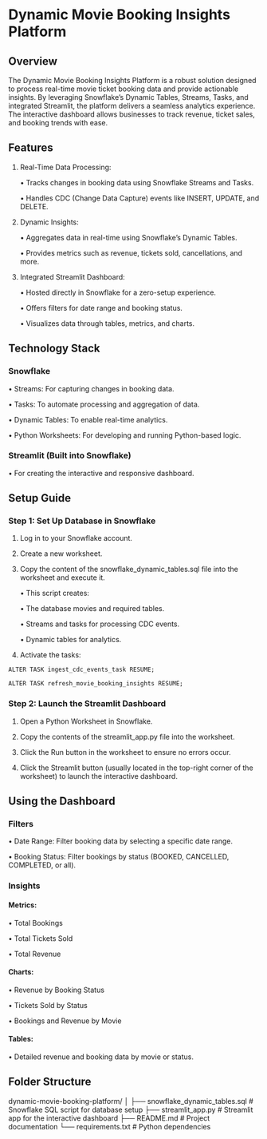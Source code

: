# Dynamic Movie Booking Insights Platform

## Overview

The Dynamic Movie Booking Insights Platform is a robust solution designed to process real-time movie ticket booking data and provide actionable insights. By leveraging Snowflake’s Dynamic Tables, Streams, Tasks, and integrated Streamlit, the platform delivers a seamless analytics experience. The interactive dashboard allows businesses to track revenue, ticket sales, and booking trends with ease.

## Features

1)	Real-Time Data Processing:

    •	Tracks changes in booking data using Snowflake Streams and Tasks.

    •	Handles CDC (Change Data Capture) events like INSERT, UPDATE, and DELETE.

2)	Dynamic Insights:

    •	Aggregates data in real-time using Snowflake’s Dynamic Tables.

    •	Provides metrics such as revenue, tickets sold, cancellations, and more.

3) Integrated Streamlit Dashboard:

    •	Hosted directly in Snowflake for a zero-setup experience.
 
    •	Offers filters for date range and booking status.

    •	Visualizes data through tables, metrics, and charts.

## Technology Stack

### Snowflake

• Streams: For capturing changes in booking data.


• Tasks: To automate processing and aggregation of data.


• Dynamic Tables: To enable real-time analytics.


• Python Worksheets: For developing and running Python-based logic.


### Streamlit (Built into Snowflake)

	
• For creating the interactive and responsive dashboard.

## Setup Guide

### Step 1: Set Up Database in Snowflake

1.	Log in to your Snowflake account.

2.	Create a new worksheet.

3.	Copy the content of the snowflake_dynamic_tables.sql file into the worksheet and execute it.
	
     •	This script creates:
	
     •	The database movies and required tables.
	
     •	Streams and tasks for processing CDC events.
	
     •	Dynamic tables for analytics.

4.	Activate the tasks:

``` ALTER TASK ingest_cdc_events_task RESUME; ```


``` ALTER TASK refresh_movie_booking_insights RESUME; ```

### Step 2: Launch the Streamlit Dashboard
	
 1.	Open a Python Worksheet in Snowflake.
	
 2.	Copy the contents of the streamlit_app.py file into the worksheet.
	
 3.	Click the Run button in the worksheet to ensure no errors occur.
	
 4.	Click the Streamlit button (usually located in the top-right corner of the worksheet) to launch the interactive dashboard.

## Using the Dashboard

### Filters
	
 • Date Range: Filter booking data by selecting a specific date range.
	
 • Booking Status: Filter bookings by status (BOOKED, CANCELLED, COMPLETED, or all).

### Insights

#### Metrics:

   • Total Bookings
 
   • Total Tickets Sold
 
   • Total Revenue
 
#### Charts:
  
   • Revenue by Booking Status
 
   • Tickets Sold by Status
 
   • Bookings and Revenue by Movie
 
#### Tables:

   • Detailed revenue and booking data by movie or status.

## Folder Structure

dynamic-movie-booking-platform/
│
├── snowflake_dynamic_tables.sql  # Snowflake SQL script for database setup
├── streamlit_app.py              # Streamlit app for the interactive dashboard
├── README.md                     # Project documentation
└── requirements.txt              # Python dependencies 
